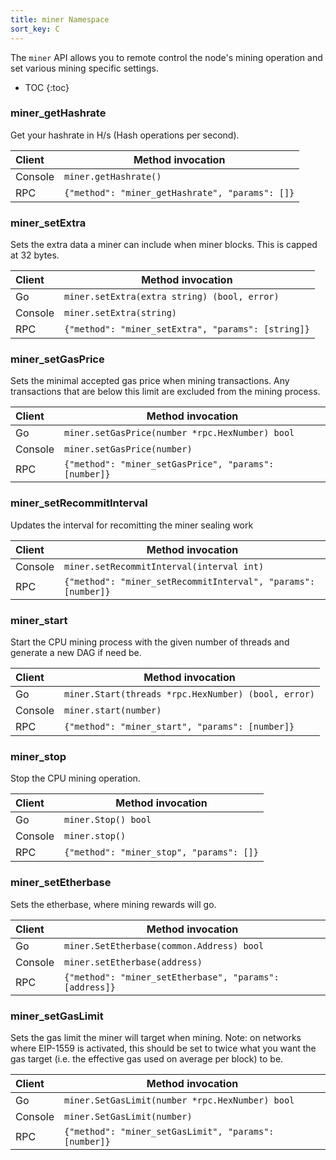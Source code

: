 ```yaml
---
title: miner Namespace
sort_key: C
---
```


The `miner` API allows you to remote control the node's mining operation and set various
mining specific settings.

* TOC
{:toc}

### miner_getHashrate

Get your hashrate in H/s (Hash operations per second).

| Client  | Method invocation                                           |
|:--------|-------------------------------------------------------------|
| Console | `miner.getHashrate()`                                       |
| RPC     | `{"method": "miner_getHashrate", "params": []}`             |

### miner_setExtra

Sets the extra data a miner can include when miner blocks. This is capped at
32 bytes.

| Client  | Method invocation                                  |
|:--------|----------------------------------------------------|
| Go      | `miner.setExtra(extra string) (bool, error)`       |
| Console | `miner.setExtra(string)`                           |
| RPC     | `{"method": "miner_setExtra", "params": [string]}` |

### miner_setGasPrice

Sets the minimal accepted gas price when mining transactions. Any transactions that are
below this limit are excluded from the mining process.

| Client  | Method invocation                                     |
|:--------|-------------------------------------------------------|
| Go      | `miner.setGasPrice(number *rpc.HexNumber) bool`       |
| Console | `miner.setGasPrice(number)`                           |
| RPC     | `{"method": "miner_setGasPrice", "params": [number]}` |

### miner_setRecommitInterval

Updates the interval for recomitting the miner sealing work

| Client  | Method invocation                                             |
|:--------|---------------------------------------------------------------|
| Console | `miner.setRecommitInterval(interval int)`                     |
| RPC     | `{"method": "miner_setRecommitInterval", "params": [number]}` |

### miner_start

Start the CPU mining process with the given number of threads and generate a new DAG
if need be.

| Client  | Method invocation                                   |
|:--------|-----------------------------------------------------|
| Go      | `miner.Start(threads *rpc.HexNumber) (bool, error)` |
| Console | `miner.start(number)`                               |
| RPC     | `{"method": "miner_start", "params": [number]}`     |

### miner_stop

Stop the CPU mining operation.

| Client  | Method invocation                            |
|:--------|----------------------------------------------|
| Go      | `miner.Stop() bool`                          |
| Console | `miner.stop()`                               |
| RPC     | `{"method": "miner_stop", "params": []}`     |

### miner_setEtherbase

Sets the etherbase, where mining rewards will go.

| Client  | Method invocation                                           |
|:--------|-------------------------------------------------------------|
| Go      | `miner.SetEtherbase(common.Address) bool`                   |
| Console | `miner.setEtherbase(address)`                               |
| RPC     | `{"method": "miner_setEtherbase", "params": [address]}`     |

### miner_setGasLimit

Sets the gas limit the miner will target when mining. Note: on networks where EIP-1559 is activated, this should be set to twice what you want the gas target (i.e. the effective gas used on average per block) to be. 

| Client  | Method invocation                                           |
|:--------|-------------------------------------------------------------|
| Go      | `miner.SetGasLimit(number *rpc.HexNumber) bool`             |
| Console | `miner.SetGasLimit(number)`                                 |
| RPC     | `{"method": "miner_setGasLimit", "params": [number]}`       |
